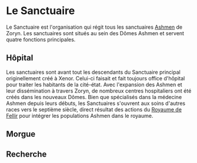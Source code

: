 # Le Sanctuaire

Le Sanctuaire est l'organisation qui régit tous les sanctuaires [Ashmen](Ashmen.md) de Zoryn. Les sanctuaires sont situés au sein des Dômes Ashmen et servent quatre fonctions principales.

## Hôpital

Les sanctuaires sont avant tout les descendants du Sanctuaire principal originellement créé à Xenor. Celui-ci faisait et fait toujours office d'hôpital pour traiter les habitants de la cité-état. Avec l'expansion des Ashmen et leur dissémination à travers Zoryn, de nombreux centres hospitaliers ont été créés dans les nouveaux Dômes. Bien que spécialisés dans la médecine Ashmen depuis leurs débuts, les Sanctuaires s'ouvrent aux soins d'autres races vers le septième siècle, direct résultat des actions du [Royaume de Fellir](../Histoire/Fellir.md) pour intégrer les populations Ashmen dans le royaume.

## Morgue

<!--
découle de sa charge hospitalière
-->

## Recherche

<!--
recherche médicale et autres
-->

## 

<!--
Anti nécromancie et immortalité
-->

